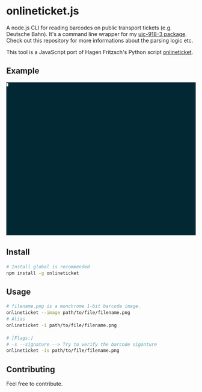 # onlineticket.js
A node.js CLI for reading barcodes on public transport tickets (e.g. Deutsche Bahn). It's a command line wrapper for my [uic-918-3 package](https://github.com/justusjonas74/uic-918-3). Check out this repository for more informations about the parsing logic etc.

This tool is a JavaScript port of Hagen Fritzsch's Python script  [onlineticket](https://github.com/rumpeltux/onlineticket/).

## Example
![Example](docs/img/example.gif?raw=true)

## Install
```bash
# Install global is recommended
npm install -g onlineticket
```

## Usage
```bash
# filename.png is a monchrome 1-bit barcode image.
onlineticket --image path/to/file/filename.png
# Alias
onlineticket -i path/to/file/filename.png

# [Flags:]
# -s --signature --> Try to verify the barcode siganture
onlineticket -is path/to/file/filename.png

```

## Contributing
Feel free to contribute.
